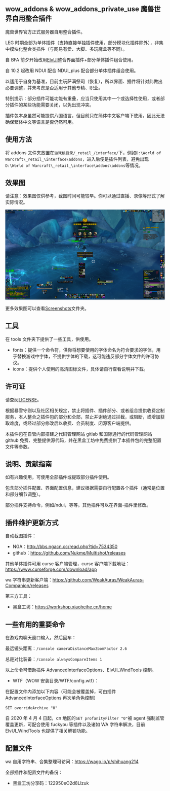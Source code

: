 ## wow_addons & wow_addons_private_use 魔兽世界自用整合插件

魔兽世界官方正式服务器自用整合插件。

LEG 时期全部为单体插件（支持直接单独插件使用，部分模块化插件除外），非集中模块化整合类插件（与网易有爱、大脚、多玩魔盒等不同）。

自 BFA 前夕开始改用[ElvUI](https://www.tukui.org/download.php?ui=elvui&changelog)整合界面插件+部分单体插件组合使用。

自 10.2 起改用 NDUI 配合 NDUI_plus 配合部分单体插件组合使用。

以适用于自身为基准，目前主玩萨满祭司（恢复），所以界面、插件将针对此做出必要调整，并未考虑是否适用于其他专精、职业。

特别提示：部分插件可能功能有重叠，应当只使用其中一个或选择性使用，或者部分插件的某些功能需要关闭，以免出现冲突。

插件包本身虽然可能提供八国语言，但目前只在简体中文客户端下使用，因此无法确保繁体中文等语言是否仍然可用。

## 使用方法

将 addons 文件夹放置在`游戏根目录/_retail_/interface/`下，例如`D:\World of Warcraft\_retail_\interface\addons`，进入后便是插件列表，避免出现`D:\World of Warcraft\_retail_\interface\addons\addons`等情况。

## 效果图

请注意：效果图仅供参考，截图时间可能较早。你可以通过直播、录像等形式了解实际情况。

![screen](./Screenshots/WoWScrnShot_120623_150202.jpg)

更多效果图可以查看[Screenshots](./Screenshots/)文件夹。

## 工具

在 tools 文件夹下提供了一些工具，供使用。

- fonts：提供一个命令符，供你将想要使用的字体命名为符合要求的字体，用于替换游戏中字体，不提供字体的下载，这可能违反部分字体文件的许可协议。
- icons：提供个人使用的高清图标文件，具体请自行查看说明并下载。

## 许可证

请查阅[LICENSE](LICENSE)。

根据暴雪守则以及社区相关规定，禁止将插件、插件部分、或者组合提供收费定制服务，本人整合之插件包的部分和全部，禁止并谢绝通过拦截，或阻断，或增加获取难度，或经过部分修改后以收费、会员制度、闭源客户端提供。

本插件包在自管内部搭建之代码管理网站 gitlab 和国际通行的代码管理网站 github 免费、完整提供源代码，并在黑盒工坊中免费提供了本插件包的完整配置文件等参数。

## 说明、贡献指南

如有兴趣使用，可使用全部插件或提取部分插件使用。

包含部分插件配置、界面配置信息，建议根据需要自行配置各个插件（通常是位置和部分细节调整）。

部分插件支持命令，例如/ndui，等等。其他插件可以在界面-插件里修改。

## 插件维护更新方式

自动截图插件：

- NGA：http://bbs.ngacn.cc/read.php?tid=7534350
- github：https://github.com/Nukme/Multishot/releases

其他单体插件可用 curse 客户端管理，curse 客户端下载地址：https://www.curseforge.com/download/app

wa 字符串更新客户端：https://github.com/WeakAuras/WeakAuras-Companion/releases

第三方工具：

- 黑盒工坊：https://workshop.xiaoheihe.cn/home

## 一些有用的重要命令

在游戏内聊天窗口输入，然后回车：

最远镜头距离：`/console cameraDistanceMaxZoomFactor 2.6`

总是对比装备：`/console alwaysCompareItems 1`

以上命令可借助插件 AdvancedInterfaceOptions、ElvUI_WindTools 控制。

- WTF（WOW 安装目录/WTF/config.wtf）：

在配置文件内添加以下内容（可能会被覆盖掉，可由插件 AdvancedInterfaceOptions 再次单角色控制）

```
SET overrideArchive "0"
```

自 2020 年 4 月 4 日起，cn 地区的`SET profanityFilter "0"`被 agent 强制监管覆盖更新，可配合使用 fuckyou 等插件以及诸如 WA 字符串解决，目前 ElvUI_WindTools 也提供了相关解锁功能。

## 配置文件

wa 自用字符串、合集整理可访问：https://wago.io/p/shihuang214

全部插件和配置文件的备份：

- 黑盒工坊分享码：122950eO2d8Llzuk
